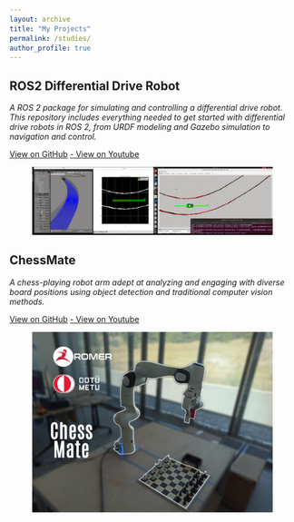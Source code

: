 ```yaml
---
layout: archive
title: "My Projects"
permalink: /studies/
author_profile: true
---
```

<link rel="stylesheet" type="text/css" href="assets/css/collapse.css">

<div>
    <h2>ROS2 Differential Drive Robot</h2>
    <p><em>A ROS 2 package for simulating and controlling a differential drive robot. This repository includes everything needed to get started with differential drive robots in ROS 2, from URDF modeling and Gazebo simulation to navigation and control.</em></p>
    <a href="https://github.com/gurselturkeri/ros2_diff_drive_robot">View on GitHub</a>
    <a href="https://youtu.be/mCwiM4qMex0?si=IDFi8-aZCBg9hg5s">- View on Youtube</a>
</div>

<div class="framed-container">
  <figure class="framed-item">
    <img src="https://raw.githubusercontent.com/gurselturkeri/ros2_diff_drive_robot/main/docs/a.png" alt="av" class="framed">
  </figure>
</div>


<div>
    <h2>ChessMate</h2>
    <p><em>A chess-playing robot arm adept at analyzing and engaging with diverse board positions using object detection and traditional computer vision methods. </em><p>
    <a href="https://github.com/METU-KALFA/chess_mate">View on GitHub</a>
    <a href="youtu.be/GnKijB48dgs">- View on Youtube</a>
</div>
<div class="framed-container">
  <figure class="framed-item">
    <img src="images/panda_pp_low.jpg" alt="av" class="framed">
  </figure>
</div>